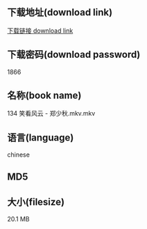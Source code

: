 ## 下载地址(download link)
[下载链接 download link](https://voluble-croquembouche-d321dc.netlify.app/?s=134+%E7%AC%91%E7%9C%8B%E9%A3%8E%E4%BA%91+-+%E9%83%91%E5%B0%91%E7%A7%8B.mkv)

## 下载密码(download password)
1866

## 名称(book name)
134 笑看风云 - 郑少秋.mkv.mkv

## 语言(language)
chinese

## MD5


## 大小(filesize)
20.1 MB

